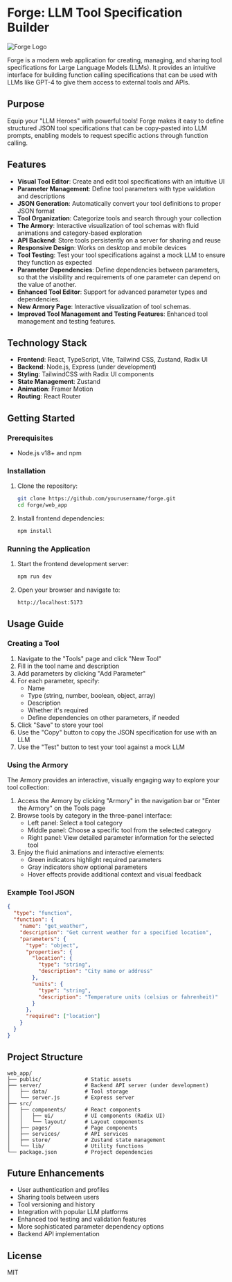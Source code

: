 # Forge: LLM Tool Specification Builder

![Forge Logo](public/forge-logo.svg)

Forge is a modern web application for creating, managing, and sharing tool specifications for Large Language Models (LLMs). It provides an intuitive interface for building function calling specifications that can be used with LLMs like GPT-4 to give them access to external tools and APIs.

## Purpose

Equip your "LLM Heroes" with powerful tools! Forge makes it easy to define structured JSON tool specifications that can be copy-pasted into LLM prompts, enabling models to request specific actions through function calling.

## Features

- **Visual Tool Editor**: Create and edit tool specifications with an intuitive UI
- **Parameter Management**: Define tool parameters with type validation and descriptions
- **JSON Generation**: Automatically convert your tool definitions to proper JSON format
- **Tool Organization**: Categorize tools and search through your collection
- **The Armory**: Interactive visualization of tool schemas with fluid animations and category-based exploration
- **API Backend**: Store tools persistently on a server for sharing and reuse
- **Responsive Design**: Works on desktop and mobile devices
- **Tool Testing**: Test your tool specifications against a mock LLM to ensure they function as expected
- **Parameter Dependencies**: Define dependencies between parameters, so that the visibility and requirements of one parameter can depend on the value of another.
- **Enhanced Tool Editor**: Support for advanced parameter types and dependencies.
- **New Armory Page**: Interactive visualization of tool schemas.
- **Improved Tool Management and Testing Features**: Enhanced tool management and testing features.

## Technology Stack

- **Frontend**: React, TypeScript, Vite, Tailwind CSS, Zustand, Radix UI
- **Backend**: Node.js, Express (under development)
- **Styling**: TailwindCSS with Radix UI components
- **State Management**: Zustand
- **Animation**: Framer Motion
- **Routing**: React Router

## Getting Started

### Prerequisites

- Node.js v18+ and npm

### Installation

1. Clone the repository:

   ```bash
   git clone https://github.com/yourusername/forge.git
   cd forge/web_app
   ```

2. Install frontend dependencies:

   ```bash
   npm install
   ```

### Running the Application

1. Start the frontend development server:

   ```bash
   npm run dev
   ```

3. Open your browser and navigate to:

   ```
   http://localhost:5173
   ```

## Usage Guide

### Creating a Tool

1. Navigate to the "Tools" page and click "New Tool"
2. Fill in the tool name and description
3. Add parameters by clicking "Add Parameter"
4. For each parameter, specify:
   - Name
   - Type (string, number, boolean, object, array)
   - Description
   - Whether it's required
   - Define dependencies on other parameters, if needed
5. Click "Save" to store your tool
6. Use the "Copy" button to copy the JSON specification for use with an LLM
7. Use the "Test" button to test your tool against a mock LLM

### Using the Armory

The Armory provides an interactive, visually engaging way to explore your tool collection:

1. Access the Armory by clicking "Armory" in the navigation bar or "Enter the Armory" on the Tools page
2. Browse tools by category in the three-panel interface:
   - Left panel: Select a tool category
   - Middle panel: Choose a specific tool from the selected category
   - Right panel: View detailed parameter information for the selected tool
3. Enjoy the fluid animations and interactive elements:
   - Green indicators highlight required parameters
   - Gray indicators show optional parameters
   - Hover effects provide additional context and visual feedback

### Example Tool JSON

```json
{
  "type": "function",
  "function": {
    "name": "get_weather",
    "description": "Get current weather for a specified location",
    "parameters": {
      "type": "object",
      "properties": {
        "location": {
          "type": "string",
          "description": "City name or address"
        },
        "units": {
          "type": "string",
          "description": "Temperature units (celsius or fahrenheit)"
        }
      },
      "required": ["location"]
    }
  }
}
```

## Project Structure

```
web_app/
├── public/              # Static assets
├── server/              # Backend API server (under development)
│   ├── data/            # Tool storage
│   └── server.js        # Express server
├── src/
│   ├── components/      # React components
│   │   ├── ui/          # UI components (Radix UI)
│   │   └── layout/      # Layout components
│   ├── pages/           # Page components
│   ├── services/        # API services
│   ├── store/           # Zustand state management
│   └── lib/             # Utility functions
└── package.json         # Project dependencies
```

## Future Enhancements

- User authentication and profiles
- Sharing tools between users
- Tool versioning and history
- Integration with popular LLM platforms
- Enhanced tool testing and validation features
- More sophisticated parameter dependency options
- Backend API implementation

## License

MIT
